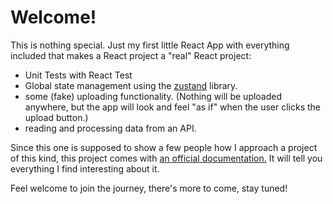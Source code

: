 # Welcome!

This is nothing special. Just my first little React App with everything included that makes a React project a "real" React project:

- Unit Tests with React Test
- Global state management using the [zustand](https://github.com/pmndrs/zustand) library.
- some (fake) uploading functionality. (Nothing will be uploaded anywhere, but the app will look and feel "as if" when the user clicks the upload button.)
- reading and processing data from an API.

Since this one is supposed to show a few people how I approach a project of this kind, this project comes with [an official documentation.](https://mt-lampert.github.io/react-signup/) It will tell you everything I find interesting about it.

Feel welcome to join the journey, there's more to come, stay tuned!